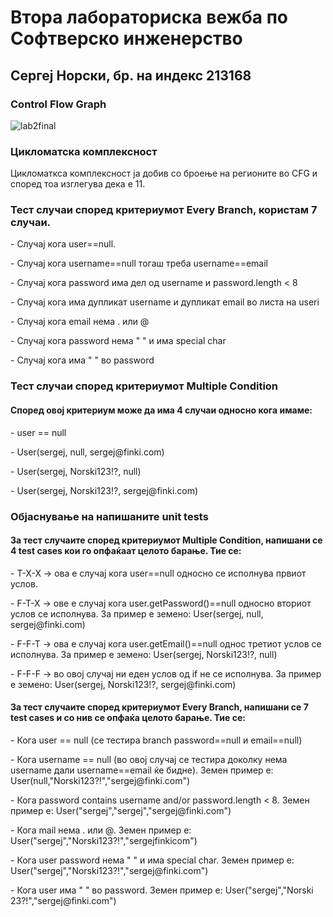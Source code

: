 <h1>Втора лабораториска вежба по Софтверско инженерство</h1>
<h2>Сергеј Норски, бр. на индекс 213168</h2>
<h3>Control Flow Graph</h3>

![lab2final](https://github.com/sergejnorski/SI_2023_lab2_213168/assets/75416368/46405404-ef76-41d6-86bc-2dd527cd0432)


<h3>Цикломатска комплексност</h3>
<p>Цикломаткса комплексност ја добив со броење на регионите во CFG и според тоа изглегува дека е 11.</p>

<h3>Тест случаи според критериумот Every Branch, користам 7 случаи.</h3>
<p>- Случај кога user==null.<br></p>
<p>- Случај кога username==null тогаш треба username==email </p>
<p>- Случај кога password има дел од username и password.length < 8</p>
<p>- Случај кога има дупликат username и дупликат email во листа на useri</p>
<p>- Случај кога email нема . или @ </p>
<p>- Случај кога password нема " " и има special char</p>
<p>- Случај кога има " " во password</p>

<h3>Тест случаи според критериумот Multiple Condition</h3>
<h4>Според овој критериум може да има 4 случаи односно кога имаме:</h4>
<p>- user == null<br></p>
<p>- User(sergej, null, sergej@finki.com)<br></p>
<p>- User(sergej, Norski123!?, null)<br></p>
<p>- User(sergej, Norski123!?, sergej@finki.com) <br></p>

<h3>Објаснување на напишаните unit tests</h3>
<h4>За тест случаите според критериумот Multiple Condition, напишани се 4 test cases кои го опфаќаат целото барање. Тие се:</h4>
<p>- T-X-X  ->  ова е случај кога user==null односно се исполнува првиот услов.<br></p>
<p>- F-T-X  ->  ове е случај кога user.getPassword()==null односно вториот услов се исполнува. За пример е земено: User(sergej, null, sergej@finki.com)<br></p>
<p>- F-F-T  ->  ова е случај кога user.getEmail()==null однос третиот услов се исполнува. За пример е земено: User(sergej, Norski123!?, null)<br></p>
<p>- F-F-F  ->  во овој случај ни еден услов од if не се исполнува. За пример е земено: User(sergej, Norski123!?, sergej@finki.com)<br></p>
<h4>За тест случаите според критериумот Every Branch, напишани се 7 test cases и со нив се опфаќа целото барање. Тие се:</h4>
<p>- Кога user == null (се тестира branch password==null и email==null)<br></p>
<p>- Кога username == null (во овој случај се тестира доколку нема username дали username==email ќе бидне). Земен пример е: User(null,"Norski123?!","sergej@finki.com")<br></p>
<p>- Кога password contains username and/or password.length < 8. Земен пример е: User("sergej","sergej","sergej@finki.com")<br></p>
<p>- Кога mail нема . или @. Земен пример е: User("sergej","Norski123?!","sergejfinkicom")<br></p>
<p>- Кога user password нема " " и има special char. Земен пример е: User("sergej","Norski123?!","sergej@finki.com")<br></p>
<p>- Кога user има " " во password. Земен пример е: User("sergej","Norski 23?!","sergej@finki.com")</p>
